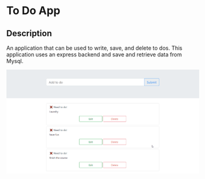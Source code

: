 # To Do App

## Description

An application that can be used to write, save, and delete to dos. This application uses an express backend and save and retrieve data from Mysql.

![todogiphy](client/assets/todo.gif)